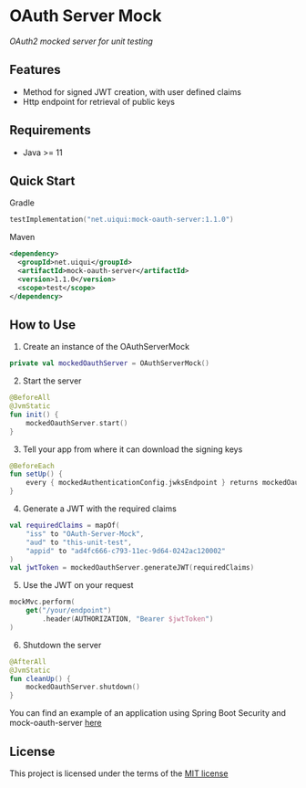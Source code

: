OAuth Server Mock
=================
*OAuth2 mocked server for unit testing*


Features
--------
- Method for signed JWT creation, with user defined claims
- Http endpoint for retrieval of public keys

Requirements
------------
- Java >= 11

Quick Start
-----------

Gradle
```kotlin
testImplementation("net.uiqui:mock-oauth-server:1.1.0")
```

Maven
```xml
<dependency>
  <groupId>net.uiqui</groupId>
  <artifactId>mock-oauth-server</artifactId>
  <version>1.1.0</version>
  <scope>test</scope>
</dependency>
```

How to Use
----------

1) Create an instance of the OAuthServerMock
```kotlin
private val mockedOauthServer = OAuthServerMock()
```

2) Start the server
```kotlin
@BeforeAll
@JvmStatic
fun init() {
    mockedOauthServer.start()
}
```

3) Tell your app from where it can download the signing keys
```kotlin
@BeforeEach
fun setUp() {
    every { mockedAuthenticationConfig.jwksEndpoint } returns mockedOauthServer.getJwksUri()
}
```

4) Generate a JWT with the required claims
```kotlin
val requiredClaims = mapOf(
    "iss" to "OAuth-Server-Mock",
    "aud" to "this-unit-test",
    "appid" to "ad4fc666-c793-11ec-9d64-0242ac120002"
)
val jwtToken = mockedOauthServer.generateJWT(requiredClaims)
```

5) Use the JWT on your request
```kotlin
mockMvc.perform(
    get("/your/endpoint")
        .header(AUTHORIZATION, "Bearer $jwtToken")
)
```

6) Shutdown the server
```kotlin
@AfterAll
@JvmStatic
fun cleanUp() {
    mockedOauthServer.shutdown()
}
```

You can find an example of an application using Spring Boot Security and mock-oauth-server [here](spring-boot-example)


License
-------
This project is licensed under the terms of the [MIT license](https://opensource.org/licenses/MIT)
